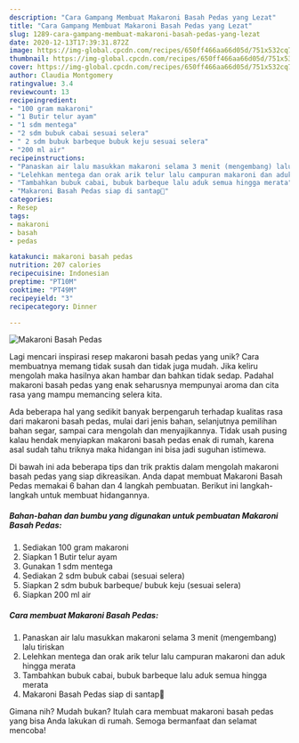 ```yaml
---
description: "Cara Gampang Membuat Makaroni Basah Pedas yang Lezat"
title: "Cara Gampang Membuat Makaroni Basah Pedas yang Lezat"
slug: 1289-cara-gampang-membuat-makaroni-basah-pedas-yang-lezat
date: 2020-12-13T17:39:31.872Z
image: https://img-global.cpcdn.com/recipes/650ff466aa66d05d/751x532cq70/makaroni-basah-pedas-foto-resep-utama.jpg
thumbnail: https://img-global.cpcdn.com/recipes/650ff466aa66d05d/751x532cq70/makaroni-basah-pedas-foto-resep-utama.jpg
cover: https://img-global.cpcdn.com/recipes/650ff466aa66d05d/751x532cq70/makaroni-basah-pedas-foto-resep-utama.jpg
author: Claudia Montgomery
ratingvalue: 3.4
reviewcount: 13
recipeingredient:
- "100 gram makaroni"
- "1 Butir telur ayam"
- "1 sdm mentega"
- "2 sdm bubuk cabai sesuai selera"
- " 2 sdm bubuk barbeque bubuk keju sesuai selera"
- "200 ml air"
recipeinstructions:
- "Panaskan air lalu masukkan makaroni selama 3 menit (mengembang) lalu tiriskan"
- "Lelehkan mentega dan orak arik telur lalu campuran makaroni dan aduk hingga merata"
- "Tambahkan bubuk cabai, bubuk barbeque lalu aduk semua hingga merata"
- "Makaroni Basah Pedas siap di santap🤤"
categories:
- Resep
tags:
- makaroni
- basah
- pedas

katakunci: makaroni basah pedas 
nutrition: 207 calories
recipecuisine: Indonesian
preptime: "PT10M"
cooktime: "PT49M"
recipeyield: "3"
recipecategory: Dinner

---
```



![Makaroni Basah Pedas](https://img-global.cpcdn.com/recipes/650ff466aa66d05d/751x532cq70/makaroni-basah-pedas-foto-resep-utama.jpg)

Lagi mencari inspirasi resep makaroni basah pedas yang unik? Cara membuatnya memang tidak susah dan tidak juga mudah. Jika keliru mengolah maka hasilnya akan hambar dan bahkan tidak sedap. Padahal makaroni basah pedas yang enak seharusnya mempunyai aroma dan cita rasa yang mampu memancing selera kita.

Ada beberapa hal yang sedikit banyak berpengaruh terhadap kualitas rasa dari makaroni basah pedas, mulai dari jenis bahan, selanjutnya pemilihan bahan segar, sampai cara mengolah dan menyajikannya. Tidak usah pusing kalau hendak menyiapkan makaroni basah pedas enak di rumah, karena asal sudah tahu triknya maka hidangan ini bisa jadi suguhan istimewa.




Di bawah ini ada beberapa tips dan trik praktis dalam mengolah makaroni basah pedas yang siap dikreasikan. Anda dapat membuat Makaroni Basah Pedas memakai 6 bahan dan 4 langkah pembuatan. Berikut ini langkah-langkah untuk membuat hidangannya.

<!--inarticleads1-->

##### Bahan-bahan dan bumbu yang digunakan untuk pembuatan Makaroni Basah Pedas:

1. Sediakan 100 gram makaroni
1. Siapkan 1 Butir telur ayam
1. Gunakan 1 sdm mentega
1. Sediakan 2 sdm bubuk cabai (sesuai selera)
1. Siapkan  2 sdm bubuk barbeque/ bubuk keju (sesuai selera)
1. Siapkan 200 ml air




<!--inarticleads2-->

##### Cara membuat Makaroni Basah Pedas:

1. Panaskan air lalu masukkan makaroni selama 3 menit (mengembang) lalu tiriskan
1. Lelehkan mentega dan orak arik telur lalu campuran makaroni dan aduk hingga merata
1. Tambahkan bubuk cabai, bubuk barbeque lalu aduk semua hingga merata
1. Makaroni Basah Pedas siap di santap🤤




Gimana nih? Mudah bukan? Itulah cara membuat makaroni basah pedas yang bisa Anda lakukan di rumah. Semoga bermanfaat dan selamat mencoba!
